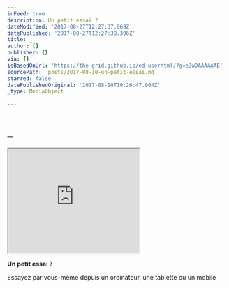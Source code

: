 ```yaml
---
inFeed: true
description: Un petit essai ?
dateModified: '2017-08-27T12:27:37.069Z'
datePublished: '2017-08-27T12:27:38.306Z'
title: _
author: []
publisher: {}
via: {}
isBasedOnUrl: 'https://the-grid.github.io/ed-userhtml/?g=eJwDAAAAAAE'
sourcePath: _posts/2017-08-10-un-petit-essai.md
starred: false
datePublishedOriginal: '2017-08-10T19:26:47.904Z'
_type: MediaObject

---
```

# \_

<iframe src="https://the-grid.github.io/ed-userhtml/?g=eJyVUrFu2zAQ3fUVBBfbgCLZahw5tGUgBTpkbYEOXQKKPElsKJIgTzYcI_9eykriIVm6Ee_dvffujjutzDPxoCsa8KQhdABISeehqWiH6ALLcx4CYLgR0mQvqm3BZsL2-aG4CchrDfk7GAIl-T7ZBeGVQxK8-G-Nv4Hud_kk8KG0P3BPpoIn7hypiIEj-XMBHpzKfhfZg3NaCY7KmvkZ7TMYRv1qDbIsm_tS3onNal2Ut01Z38NmU_B6s65pSo5QexRPAT3wXpmWEfQDvC62nzMQklwjZNGGxh55iiLNYMTFeEHOyRjVg7Begv8q6M83bn4GDT0YZERaMYyvrAX8MYHfT49yNJhq6SLliD4wcsYu8ozMfjkuYJYelcSOfSuWaQeq7ZAVt8vUw9Q47pU1XAdIjW00D900Xsq1tsfBacvlG4-qB616FdOslq9x_uTdO-NxtgNHmEdwJK6bSXZSHYiS1TUouXyiatZEbWTGGtj23LfKMD6g3c7ibWPP_h8ma9tm" height="240" style=""></iframe>

**Un petit essai ?**

Essayez par vous-même depuis un ordinateur, une tablette ou un mobile